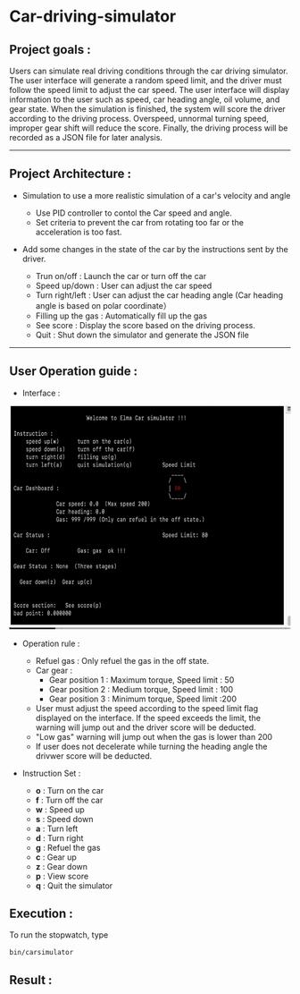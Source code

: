 # Car-driving-simulator

## Project goals :


Users can simulate real driving conditions through the car driving simulator. The user interface will generate a random speed limit, and the driver must follow the speed limit to adjust the car speed.
The user interface will display information to the user such as speed, car heading angle, oil volume, and gear state.
When the simulation is finished, the system will score the driver according to the driving process.
Overspeed, unnormal turning speed, improper gear shift will reduce the score.
Finally, the driving process will be recorded as a JSON file for later analysis.

------

## Project Architecture :

- Simulation to use a more realistic simulation of a car's velocity and angle
    * Use PID controller to contol the Car speed and angle.
    * Set criteria to prevent the car from rotating too far or the acceleration is too fast.

- Add some changes in the state of the car by the instructions sent by the driver.
    * Trun on/off : Launch the car or turn off the car
    * Speed up/down : User can adjust the car speed 
    * Turn right/left : User can adjust the car heading angle (Car heading angle is based on polar coordinate）
    * Filling up the gas : Automatically fill up the gas
    * See score : Display the score based on the driving process.
    * Quit : Shut down the simulator and generate the JSON file 

------

## User Operation guide :

- Interface :

<img src="images/interface.png" height="400" width="600">


- Operation rule :

    * Refuel gas : Only refuel the gas in the off state.
    * Car gear : 
        - Gear position 1 : Maximum torque, Speed limit : 50
        - Gear position 2 : Medium torque, Speed limit : 100
        - Gear position 3 : Minimum torque, Speed limit :200
    * User must adjust the speed according to the speed limit flag displayed on the interface. If the speed exceeds the limit, the warning will jump out and the driver score will be deducted.
    * "Low gas" warning will jump out when the gas is lower than 200
    * If user does not decelerate while turning the heading angle the drivwer score will be deducted.

- Instruction Set :
    - **o** : Turn on the car
    - **f** : Turn off the car
    - **w** : Speed up
    - **s** : Speed down
    - **a** : Turn left
    - **d** : Turn right
    - **g** : Refuel the gas
    - **c** : Gear up
    - **z** : Gear down
    - **p** : View score
    - **q** : Quit the simulator

## Execution :

To run the stopwatch, type

    bin/carsimulator

## Result : 

